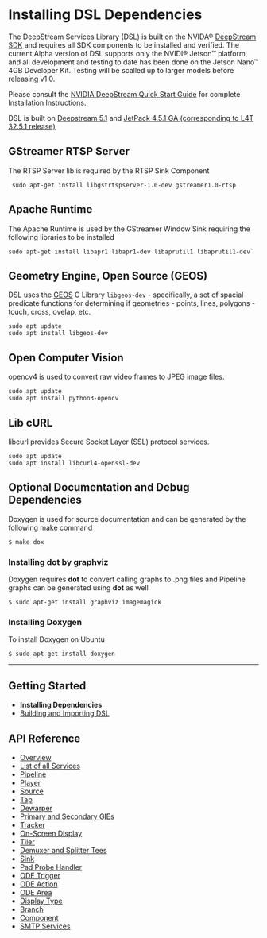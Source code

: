 # Installing DSL Dependencies
The DeepStream Services Library (DSL) is built on the NVIDA® [DeepStream SDK](https://developer.nvidia.com/deepstream-sdk) and requires all SDK components to be installed and verified. The current Alpha version of DSL supports only the NVIDI® Jetson™ platform, and all development and testing to date has been done on the Jetson Nano™ 4GB Developer Kit. Testing will be scalled up to larger models before releasing v1.0.

Please consult the [NVIDIA DeepStream Quick Start Guide](https://docs.nvidia.com/metropolis/deepstream/dev-guide/text/DS_Quickstart.html) for complete Installation Instructions.

DSL is built on [Deepstream 5.1](https://docs.nvidia.com/metropolis/deepstream/dev-guide/text/DS_Quickstart.html) and [JetPack 4.5.1 GA (corresponding to L4T 32.5.1 release)](https://developer.nvidia.com/embedded/jetpack)

## GStreamer RTSP Server
The RTSP Server lib is required by the RTSP Sink Component
```
 sudo apt-get install libgstrtspserver-1.0-dev gstreamer1.0-rtsp
```

## Apache Runtime
The Apache Runtime is used by the GStreamer Window Sink requiring the following libraries to be installed
```
sudo apt-get install libapr1 libapr1-dev libaprutil1 libaprutil1-dev`
```

## Geometry Engine, Open Source (GEOS)
DSL uses the [GEOS](https://trac.osgeo.org/geos) C Library `libgeos-dev` - specifically, a set of spacial predicate functions for determining if geometries - points, lines, polygons - touch, cross, ovelap, etc. 
```
sudo apt update
sudo apt install libgeos-dev 
```

## Open Computer Vision
opencv4 is used to convert raw video frames to JPEG image files.

```
sudo apt update
sudo apt install python3-opencv
```

## Lib cURL
libcurl provides Secure Socket Layer (SSL) protocol services.  
```
sudo apt update
sudo apt install libcurl4-openssl-dev
```

## Optional Documentation and Debug Dependencies
Doxygen is used for source documentation and can be generated by the following make command
```
$ make dox
```

### Installing dot by graphviz
Doxygen requires **dot** to convert calling graphs to .png files and Pipeline graphs can be generated using **dot** as well
```
$ sudo apt-get install graphviz imagemagick
```

### Installing Doxygen
To install Doxygen on Ubuntu
```
$ sudo apt-get install doxygen
```

---

## Getting Started
* **Installing Dependencies**
* [Building and Importing DSL](/docs/building-dsl.md)

## API Reference
* [Overview](/docs/overview.md)
* [List of all Services](/docs/api-reference-list.md)
* [Pipeline](/docs/api-pipeline.md)
* [Player](/docs/api-player.md)
* [Source](/docs/api-source.md)
* [Tap](/docs/api-tap.md)
* [Dewarper](/docs/api-dewarper.md)
* [Primary and Secondary GIEs](/docs/api-gie.md)
* [Tracker](/docs/api-tracker.md)
* [On-Screen Display](/docs/api-osd.md)
* [Tiler](/docs/api-tiler.md)
* [Demuxer and Splitter Tees](/docs/api-tee)
* [Sink](/docs/api-sink.md)
* [Pad Probe Handler](/docs/api-pph.md)
* [ODE Trigger](/docs/api-ode-trigger.md)
* [ODE Action ](/docs/api-ode-action.md)
* [ODE Area](/docs/api-ode-area.md)
* [Display Type](/docs/api-display-type.md)
* [Branch](/docs/api-branch.md)
* [Component](/docs/api-component.md)
* [SMTP Services](/docs/api-smtp.md)

